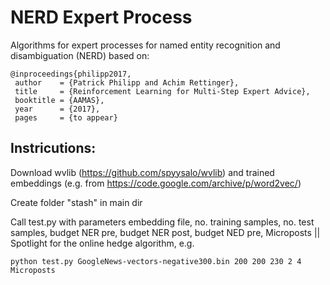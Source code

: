 NERD Expert Process
===
Algorithms for expert processes for named entity recognition and disambiguation (NERD) based on:

	@inproceedings{philipp2017,
	 author    = {Patrick Philipp and Achim Rettinger},
	 title     = {Reinforcement Learning for Multi-Step Expert Advice},
	 booktitle = {AAMAS},
	 year      = {2017},
	 pages     = {to appear}

Instricutions:
-------------
Download wvlib (https://github.com/spyysalo/wvlib) and trained embeddings (e.g. from https://code.google.com/archive/p/word2vec/)

Create folder "stash" in main dir

Call test.py with parameters embedding file, no. training samples, no. test samples, budget NER pre, budget NER post, budget NED pre, Microposts || Spotlight for the online hedge algorithm, e.g. 

    python test.py GoogleNews-vectors-negative300.bin 200 200 230 2 4 Microposts